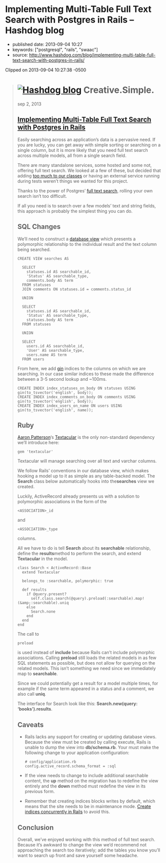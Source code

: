 # Implementing Multi-Table Full Text Search with Postgres in Rails  –   Hashdog blog

- published date: 2013-09-04 10:27
- keywords: ["postgresql", "rails", "swaac"]
- source: http://www.hashdog.com/blog/implementing-multi-table-full-text-search-with-postgres-in-rails/



Clipped on 2013-09-04 10:27:38 -0500

<!--more-->

> [![Hashdog blog](http://www.hashdog.com/blog/wp-content/themes/shortnotes//library/images/logo.png)](http://www.hashdog.com/blog) Creative.Simple.
> ==================================================================================================================================================
> 
> sep 2, 2013
> 
> [Implementing Multi-Table Full Text Search with Postgres in Rails](http://www.hashdog.com/blog/implementing-multi-table-full-text-search-with-postgres-in-rails/)
> -----------------------------------------------------------------------------------------------------------------------------------------------------------------
> 
> Easily searching across an application’s data is a pervasive need. If
> you are lucky, you can get away with simple sorting or searching on a
> single column, but it is more likely that you need full text search
> across multiple models, all from a single search field.
> 
> There are many standalone services, some hosted and some not, offering
> full text search. We looked at a few of these, but decided that
> adding [too much to our classes](http://robots.thoughtbot.com/post/50655960596/sandi-metz-rules-for-developers) or
> having an external service running during tests weren’t things we wanted
> for this project.
> 
> Thanks to the power of Postgres’ [full text search](http://www.postgresql.org/docs/9.2/static/textsearch.html),
> rolling your own search isn’t too difficult.
> 
> If all you need is to search over a few models’ text and string fields,
> this approach is probably the simplest thing you can do.
> 
> SQL Changes
> -----------
> 
> We’ll need to construct a [database view](http://www.postgresql.org/docs/9.2/static/tutorial-views.html) which
> presents a polymorphic relationship to the individual result and the
> text column being searched.
> 
> 
>     CREATE VIEW searches AS
> 
>       SELECT
>         statuses.id AS searchable_id,
>         'Status' AS searchable_type,
>         comments.body AS term
>       FROM statuses
>       JOIN comments ON statuses.id = comments.status_id
> 
>       UNION
> 
>       SELECT
>         statuses.id AS searchable_id,
>         'Status' AS searchable_type,
>         statuses.body AS term
>       FROM statuses
> 
>       UNION
> 
>       SELECT
>         users.id AS searchable_id,
>         'User' AS searchable_type,
>         users.name AS term
>       FROM users
> 
> From here, we
> add [gin](http://www.postgresql.org/docs/9.2/static/textsearch-indexes.html) indices
> to the columns on which we are searching. In our case similar indices to
> these made the difference between a 3-5 second lookup and \~100ms.
> 
> 
>     CREATE INDEX index_statuses_on_body ON statuses USING gin(to_tsvector('english', body));
>     CREATE INDEX index_comments_on_body ON comments USING gin(to_tsvector('english', body));
>     CREATE INDEX index_users_on_name ON users USING gin(to_tsvector('english', name));
> 
> Ruby
> ----
> 
> [Aaron Patterson](https://twitter.com/tenderlove)‘s [Textacular](https://github.com/textacular/textacular) is
> the only non-standard dependency we’ll introduce here:
> 
> 
>     gem 'textacular'
> 
> Textacular will manage searching over all text and varchar columns.
> 
> We follow Rails’ conventions in our database view, which makes hooking a
> model up to it as simple as any table-backed model. The **Search** class
> below automatically hooks into the**searches** view we created.
> 
> Luckily, ActiveRecord already presents us with a solution to polymorphic
> associations in the form of the 
> 
>     <ASSOCIATION>_id
> 
> and
> 
>     <ASSOCIATION>_type
> 
> columns.
> 
> All we have to do is tell **Search** about
> its **searchable** relationship, define the **results**method to perform
> the search, and extend **Textacular** in the model.
> 
> 
>     class Search < ActiveRecord::Base
>       extend Textacular
> 
>       belongs_to :searchable, polymorphic: true
> 
>       def results
>         if @query.present?
>           self.class.search(@query).preload(:searchable).map!(&amp;:searchable).uniq
>         else
>           Search.none
>         end
>       end
>     end
> 
> The call to
> 
>     preload
> 
>  is used instead of **include** because Rails can’t include polymorphic
> associations. Calling **preload** still loads the related models in as
> few SQL statements as possible, but does not allow for querying on the
> related models. This isn’t something we need since we immediately map
> to **searchable**.
> 
> Since we could potentially get a result for a model multiple times, for
> example if the same term appeared in a status and a comment, we also
> call **uniq**.
> 
> The interface for Search look like this: **Search.new(query:
> ‘books’).results**.
> 
> Caveats
> -------
> 
> -   Rails lacks any support for creating or updating database views.
>     Because the view must be created by calling execute, Rails is unable
>     to dump the view into **db/schema.rb**. Your must make the following
>     change to your application configuration:
> 
> 
>         # config/application.rb
>         config.active_record.schema_format = :sql
> 
> -   If the view needs to change to include additional searchable
>     content, the **up** method on the migration has to redefine the view
>     entirely and the **down** method must redefine the view in its
>     previous form.
> -   Remember that creating indices blocks writes by default, which means
>     that the site needs to be in maintenance mode.
>     [Create indices concurrently in Rails](http://robots.thoughtbot.com/post/56828751507/how-to-create-postgres-indexes-concurrently-in)
>     to avoid this.
> 
> Conclusion
> ----------
> 
> Overall, we’ve enjoyed working with this method of full text search.
> Because it’s awkward to change the view we’d recommend not approaching
> the search too iteratively; add the tables you know you’ll want to
> search up front and save yourself some headache.

